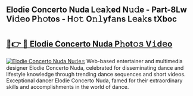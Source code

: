 ## Elodie Concerto Nuda L𝚎a𝚔ed N𝚞𝚍e - Part-8Lw Vi𝚍𝚎o P𝚑𝚘tos - H𝚘𝚝 O𝚗𝚕yf𝚊ns L𝚎a𝚔s tXboc

# <h2><a href="http://kf1wc0.oniu.top/?m=Elodie+Concerto+Nuda">🔗👉 🔴 Elodie Concerto Nuda P𝚑ot𝚘𝚜 V𝚒d𝚎o</a></h2>

[![Elodie Concerto Nuda Nu𝚍e𝚜](https://i.imgur.com/0qMVB7G.gif)](http://kf1wc0.oniu.top/?m=Elodie+Concerto+Nuda)
Web-based entertainer and multimedia designer Elodie Concerto Nuda, celebrated for disseminating dance and lifestyle knowledge through trending dance sequences and short videos. Exceptional dancer Elodie Concerto Nuda, famed for their extraordinary skills and accomplishments in the world of dance.  
